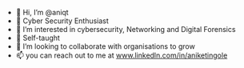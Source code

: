 - 👋 Hi, I’m @aniqt
- 🍁 Cyber Security Enthusiast
- 👀 I’m interested in cybersecurity, Networking and Digital Forensics
- 🌱 Self-taught 
- 💞️ I’m looking to collaborate with organisations to grow 
- 📫 you can reach out to me at www.linkedln.com/in/aniketingole

<!---
aniqt/my_intro is a ✨ special ✨ repository because its `README.md` (this file) appears on your GitHub profile.
You can click the Preview link to take a look at your changes.
--->
